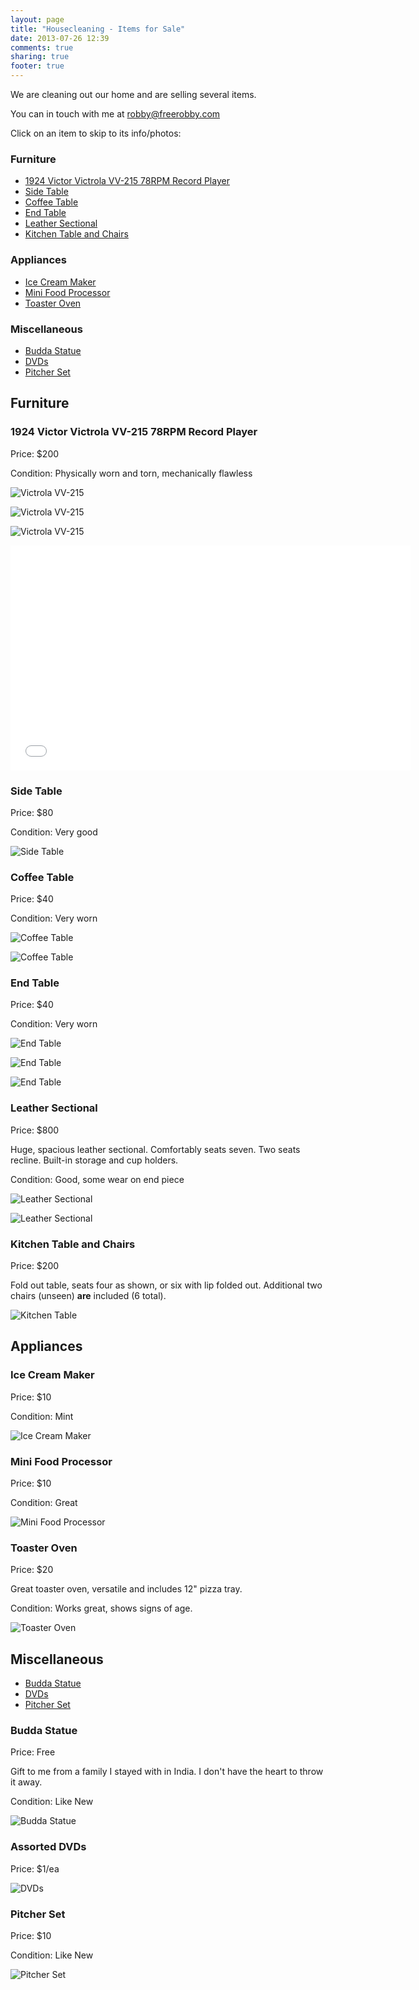 ```yaml
---
layout: page
title: "Housecleaning - Items for Sale"
date: 2013-07-26 12:39
comments: true
sharing: true
footer: true
---
```


We are cleaning out our home and are selling several items.

You can in touch with me at [robby@freerobby.com](mailto:robby@freerobby.com?subject=I'm%20interested%20in%20some%20of%20your%20stuff)

Click on an item to skip to its info/photos:

### Furniture

* [1924 Victor Victrola VV-215 78RPM Record Player](#victrola)
* [Side Table](#sidetable)
* [Coffee Table](#coffeetable)
* [End Table](#endtable)
* [Leather Sectional](#leathersectional)
* [Kitchen Table and Chairs](#kitchentable)

### Appliances

* [Ice Cream Maker](#icecreammaker)
* [Mini Food Processor](#foodprocessor)
* [Toaster Oven](#toasteroven)

### Miscellaneous

* [Budda Statue](#budda)
* [DVDs](#dvds)
* [Pitcher Set](#pitchers)

## Furniture

<a id="victrola"></a>

### 1924 Victor Victrola VV-215 78RPM Record Player

Price: $200

Condition: Physically worn and torn, mechanically flawless

![Victrola VV-215](http://robby-blog.s3.amazonaws.com/housecleaning/victrola1.jpg)

![Victrola VV-215](http://robby-blog.s3.amazonaws.com/housecleaning/victrola2.jpg)

![Victrola VV-215](http://robby-blog.s3.amazonaws.com/housecleaning/victrola3.jpg)

<iframe src="//fast.wistia.net/embed/iframe/f4r045gmu8" allowtransparency="true" frameborder="0" scrolling="no" class="wistia_embed" name="wistia_embed" allowfullscreen mozallowfullscreen webkitallowfullscreen oallowfullscreen msallowfullscreen width="640" height="360"></iframe><script src="//fast.wistia.net/assets/external/E-v1.js" async></script>

<a id="sidetable"></a>

### Side Table

Price: $80

Condition: Very good

![Side Table](http://robby-blog.s3.amazonaws.com/housecleaning/sidetable.jpg)

<a id="coffeetable"></a>

### Coffee Table

Price: $40

Condition: Very worn

![Coffee Table](http://robby-blog.s3.amazonaws.com/housecleaning/coffeetable1.jpg)

![Coffee Table](http://robby-blog.s3.amazonaws.com/housecleaning/coffeetable2.jpg)

<a id="endtable"></a>

### End Table

Price: $40

Condition: Very worn

![End Table](http://robby-blog.s3.amazonaws.com/housecleaning/endtable1.jpg)

![End Table](http://robby-blog.s3.amazonaws.com/housecleaning/endtable2.jpg)

![End Table](http://robby-blog.s3.amazonaws.com/housecleaning/endtable3.jpg)

<a id="leathersectional"></a>

### Leather Sectional

Price: $800

Huge, spacious leather sectional. Comfortably seats seven. Two seats recline. Built-in storage and cup holders.

Condition: Good, some wear on end piece

![Leather Sectional](http://robby-blog.s3.amazonaws.com/housecleaning/sectional1.jpg)

![Leather Sectional](http://robby-blog.s3.amazonaws.com/housecleaning/sectional2.jpg)

<a id="kitchentable"></a>

### Kitchen Table and Chairs

Price: $200

Fold out table, seats four as shown, or six with lip folded out. Additional two chairs (unseen) **are** included (6 total).

![Kitchen Table](http://robby-blog.s3.amazonaws.com/housecleaning/table.jpg)

## Appliances

<a id="icecreammaker"></a>

### Ice Cream Maker

Price: $10

Condition: Mint

![Ice Cream Maker](http://robby-blog.s3.amazonaws.com/housecleaning/icecreammaker.jpg)

<a id="minifoodprocessor"></a>

### Mini Food Processor

Price: $10

Condition: Great

![Mini Food Processor](http://robby-blog.s3.amazonaws.com/housecleaning/minifoodprocessor.jpg)

<a id="toasteroven"></a>

### Toaster Oven

Price: $20

Great toaster oven, versatile and includes 12" pizza tray.

Condition: Works great, shows signs of age.

![Toaster Oven](http://robby-blog.s3.amazonaws.com/housecleaning/toasteroven.jpg)

## Miscellaneous

* [Budda Statue](#budda)
* [DVDs](#dvds)
* [Pitcher Set](#pitchers)

<a id="budda"></a>

### Budda Statue

Price: Free

Gift to me from a family I stayed with in India. I don't have the heart to throw it away.

Condition: Like New

![Budda Statue](http://robby-blog.s3.amazonaws.com/housecleaning/buddastatue.jpg)

<a id="dvds"></a>

### Assorted DVDs

Price: $1/ea

![DVDs](http://robby-blog.s3.amazonaws.com/housecleaning/dvds.jpg)

<a id="pitchers"></a>

### Pitcher Set

Price: $10

Condition: Like New

![Pitcher Set](http://robby-blog.s3.amazonaws.com/housecleaning/pitcherset.jpg)
